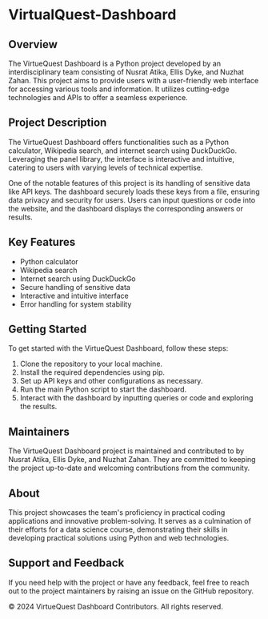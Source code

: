 ﻿# VirtualQuest-Dashboard


## Overview
The VirtueQuest Dashboard is a Python project developed by an interdisciplinary team consisting of Nusrat Atika, Ellis Dyke, and Nuzhat Zahan. This project aims to provide users with a user-friendly web interface for accessing various tools and information. It utilizes cutting-edge technologies and APIs to offer a seamless experience.

## Project Description
The VirtueQuest Dashboard offers functionalities such as a Python calculator, Wikipedia search, and internet search using DuckDuckGo. Leveraging the panel library, the interface is interactive and intuitive, catering to users with varying levels of technical expertise.

One of the notable features of this project is its handling of sensitive data like API keys. The dashboard securely loads these keys from a file, ensuring data privacy and security for users. Users can input questions or code into the website, and the dashboard displays the corresponding answers or results.

## Key Features
- Python calculator
- Wikipedia search
- Internet search using DuckDuckGo
- Secure handling of sensitive data
- Interactive and intuitive interface
- Error handling for system stability

## Getting Started
To get started with the VirtueQuest Dashboard, follow these steps:
1. Clone the repository to your local machine.
2. Install the required dependencies using pip.
3. Set up API keys and other configurations as necessary.
4. Run the main Python script to start the dashboard.
5. Interact with the dashboard by inputting queries or code and exploring the results.

## Maintainers
The VirtueQuest Dashboard project is maintained and contributed to by Nusrat Atika, Ellis Dyke, and Nuzhat Zahan. They are committed to keeping the project up-to-date and welcoming contributions from the community.

## About
This project showcases the team's proficiency in practical coding applications and innovative problem-solving. It serves as a culmination of their efforts for a data science course, demonstrating their skills in developing practical solutions using Python and web technologies.


## Support and Feedback
If you need help with the project or have any feedback, feel free to reach out to the project maintainers by raising an issue on the GitHub repository.

© 2024 VirtueQuest Dashboard Contributors. All rights reserved.

